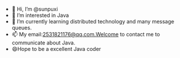 - 👋 Hi, I’m @sunpuxi
- 👀 I’m interested in Java
- 🌱 I’m currently learning distributed technology and many message queues.
- 📫 My email:2531821176@qq.com.Welcome to contact me to communicate about Java.
- 😄Hope to be a excellent Java coder

<!---
sunpuxi/sunpuxi is a ✨ special ✨ repository because its `README.md` (this file) appears on your GitHub profile.
You can click the Preview link to take a look at your changes.
--->
